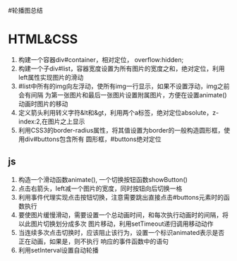 #轮播图总结

# HTML&CSS
1. 构建一个容器div#container，相对定位， overflow:hidden;
2. 构建一个子div#list，容器宽度设置为所有图片的宽度之和，绝对定位，利用left属性实现图片的滑动
3. #list中所有的img向左浮动，使所有img一行显示，如果不设置浮动，img之前会有间隔
为第一张图片和最后一张图片设置附属图片，方便在设置animate()动画时图片的移动
4. 定义箭头利用转义字符&lt和&gt，利用两个a标签，绝对定位absolute，z-index:2,在图片之上显示
5. 利用CSS3的border-radius属性，将其值设置为border的一般构造圆形框，使用div#buttons包含所有
圆形框，#buttons绝对定位	

## js
1. 构造一个滑动函数animate(), 一个切换按钮函数showButton()
2. 点击右箭头，left减一个图片的宽度，同时按钮向后切换一格
3. 利用事件代理实现点击按钮切换，注意需要跳出直接点击#buttons元素时的函数执行
4. 要使图片缓慢滑动，需要设置一个总动画时间，和每次执行动画时的间隔，将以此图片切换划分成多次
图片移动，利用setTimeout递归调用移动动作
5. 当连续多次点击切换时，应该阻止该行为，设置一个标识animated表示是否正在动画，如果是，则不执行
响应的事件函数中的语句
6. 利用setInterval设置自动轮播